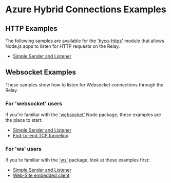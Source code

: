 # Azure Hybrid Connections Examples

## HTTP Examples

The following samples are available for the ['hyco-https'](https://www.npmjs.com/package/hyco-https)
module that allows Node.js apps to listen for HTTP requests on the Relay. 

* [Simple Sender and Listener](./hyco-https-simple)

## Websocket Examples

These samples show how to listen for Websocket connections through the Relay.

### For 'websocket' users

If you're familiar with the ['websocket'](https://www.npmjs.com/package/websocket) Node package,
these examples are the place to start: 

* [Simple Sender and Listener](./hyco-websocket-simple)
* [End-to-end TCP tunneling](./hyco-websocket-tunnel)

### For 'ws' users

If you're familiar with the ['ws'](https://www.npmjs.com/package/ws) package, look at these
examples first:

* [Simple Sender and Listener](./hyco-ws-simple)
* [Web-Site embedded client](./hyco-ws-serverstats)